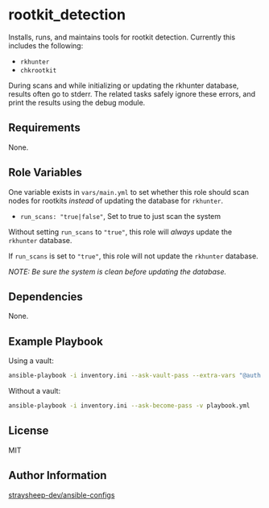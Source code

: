 rootkit_detection
=========

Installs, runs, and maintains tools for rootkit detection. Currently this includes the following:

- `rkhunter`
- `chkrootkit`

During scans and while initializing or updating the rkhunter database, results often go to stderr. The related tasks safely ignore these errors, and print the results using the debug module.

Requirements
------------

None.

Role Variables
--------------

One variable exists in `vars/main.yml` to set whether this role should scan nodes for rootkits *instead* of updating the database for `rkhunter`.

- `run_scans: "true|false"`, Set to true to just scan the system

Without setting `run_scans` to `"true"`, this role will *always* update the `rkhunter` database.

If `run_scans` is set to `"true"`, this role will not update the `rkhunter` database.

*NOTE: Be sure the system is clean before updating the database.*

Dependencies
------------

None.

Example Playbook
----------------

Using a vault:

```bash
ansible-playbook -i inventory.ini --ask-vault-pass --extra-vars "@auth.yml" -v playbook.yml
```

Without a vault:

```bash
ansible-playbook -i inventory.ini --ask-become-pass -v playbook.yml
```

License
-------

MIT

Author Information
------------------

[straysheep-dev/ansible-configs](https://github.com/straysheep-dev/ansible-configs/)
